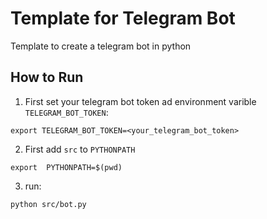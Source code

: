 # Template for Telegram Bot 
Template to create a telegram bot in python 

## How to Run
1. First set your telegram bot token ad environment varible `TELEGRAM_BOT_TOKEN`:
```
export TELEGRAM_BOT_TOKEN=<your_telegram_bot_token>
```
2. First add `src` to `PYTHONPATH`
```
export  PYTHONPATH=$(pwd)
```
3. run:
```
python src/bot.py
```
